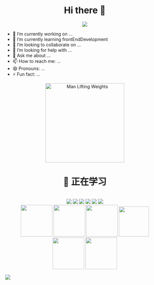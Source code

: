 <div align="center">
  <h1>Hi there 👋</h1>
  <!-- knock code pictures 敲代码的图片 -->
  <img src="https://cdn.jsdelivr.net/gh/sun0225SUN/sun0225SUN/assets/images/coding.gif" /><br>
</div>

- 🔭 I’m currently working on ...
- 🌱 I’m currently learning frontEndDevelopment
- 👯 I’m looking to collaborate on ...
- 🤔 I’m looking for help with ...
- 💬 Ask me about ...
- 📫 How to reach me: ...
- 😄 Pronouns: ...
- ⚡ Fun fact: ...<br>
 
<!-- gif -->
<div align="center">
  <img src="https://cdn.jsdelivr.net/gh/sun0225SUN/sun0225SUN/assets/images/man.png" alt="Man Lifting Weights" width="250" height="250">
  <br>
  <h1>💪 正在学习</h1>
  <br>
  <img src="https://img.shields.io/badge/HTML5-E34F26?logo=html5&logoColor=fff&style=flat"></img>
  <img src="https://img.shields.io/badge/CSS3-1572B6?logo=css3&logoColor=fff&style=flat"></img>
  <img src="https://img.shields.io/badge/JavaScript-F7DF1E?logo=javascript&logoColor=000&style=flat"></img>
  <img src="https://img.shields.io/badge/-Typescript-blue?logo=Typescript&logoColor=fff"></img>
  <img src="https://img.shields.io/badge/Vue.js-4FC08D?logo=vuedotjs&logoColor=fff&style=flat"></img>
  <img src="https://img.shields.io/badge/-webpack-blue?logo=webpack&logoColor=white&style=flat"></img>
  <br>  
  <img height="100" width="100" src="https://cdn.jsdelivr.net/gh/sun0225SUN/sun0225SUN/assets/images/html.webp">
  <img height="100" width="100" src="https://cdn.jsdelivr.net/gh/sun0225SUN/sun0225SUN/assets/images/cssgif.webp">
  <img height="100" width="100" src="https://cdn.jsdelivr.net/gh/sun0225SUN/sun0225SUN/assets/images/vscode.webp">
  <img height="95" width="95" src="https://cdn.jsdelivr.net/gh/sun0225SUN/sun0225SUN/assets/images/vue.webp">
  <img height="100" width="100" src="https://cdn.jsdelivr.net/gh/sun0225SUN/sun0225SUN/assets/images/js.webp">
  <img height="100" width="100" src="https://cdn.jsdelivr.net/gh/sun0225SUN/sun0225SUN/assets/images/github.webp">
  <br>
<!--    <img src="https://github-readme-stats.vercel.app/api?username=zhengwenhong123&show_icons=true&theme=cobalt"></img>
   <img src="https://github-readme-stats.vercel.app/api/top-langs?username=zhengwenhong123&show-icons=true&theme=cobalt"></img> -->
</div>


 <img src="https://cdn.jsdelivr.net/gh/sun0225SUN/sun0225SUN/assets/images/icon.png" /></div>
<br>

<!-- <div align="center">
  <img src="https://github-readme-activity-graph.cyclic.app/graph?username=zhengwenhong123&theme=vue"></img>  
</div> -->
